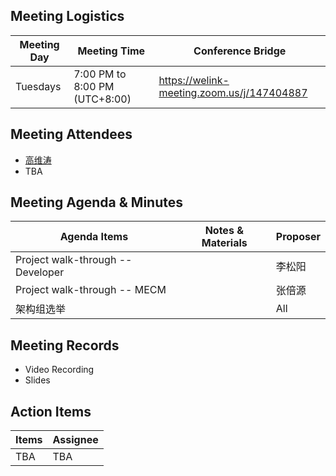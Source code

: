 ## Meeting Logistics

| Meeting Day  |  Meeting Time  | Conference Bridge  |
|---|---|---|
| Tuesdays  | 7:00 PM to 8:00 PM (UTC+8:00)   |  https://welink-meeting.zoom.us/j/147404887 |


## Meeting Attendees
- [高维涛](https://gitee.com/Gao_Victor)
- TBA

## Meeting Agenda & Minutes
|  Agenda Items  |  Notes & Materials   |  Proposer |
|---|---|---|
|  Project walk-through -- Developer  |     | 李松阳 |
|  Project walk-through -- MECM  |    | 张倍源 |
|  架构组选举  |     | All |

## Meeting Records
- Video Recording
- Slides


## Action Items
|  Items | Assignee   |
|---|---|
| TBA  | TBA|


